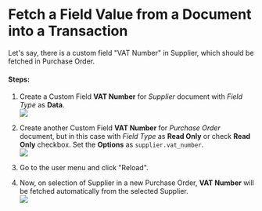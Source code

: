 # Fetch a Field Value from a Document into a Transaction

Let's say, there is a custom field "VAT Number" in Supplier, which should be fetched in Purchase Order.

#### Steps:

1. Create a Custom Field **VAT Number** for *Supplier* document with *Field Type* as **Data**.    
    <img class="screenshot" src="/docs/assets/img/add-vat-number-in-supplier.png">

1. Create another Custom Field **VAT Number** for *Purchase Order* document, but in this case with *Field Type* as **Read Only** or check **Read Only** checkbox. Set the **Options** as `supplier.vat_number`.    
    <img class="screenshot" src="/docs/assets/img/add-vat-number-in-purchase-order.png">

1. Go to the user menu and click "Reload".
1. Now, on selection of Supplier in a new Purchase Order, **VAT Number** will be fetched automatically from the selected Supplier.    
    <img class="screenshot" src="/docs/assets/img/vat-number-fetched.png">
